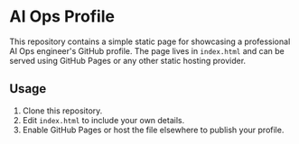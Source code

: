 # AI Ops Profile

This repository contains a simple static page for showcasing a professional AI Ops engineer's GitHub profile. The page lives in `index.html` and can be served using GitHub Pages or any other static hosting provider.

## Usage
1. Clone this repository.
2. Edit `index.html` to include your own details.
3. Enable GitHub Pages or host the file elsewhere to publish your profile.
